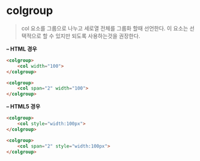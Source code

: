 # colgroup
> col 요소를 그룹으로 나누고 세로열 전체를 그룹화 할때 선언한다. 이 요소는 선택적으로 할 수 있지만 되도록 사용하는것을 권장한다.

**– HTML 경우**
``` html
<colgroup>
    <col width="100">
</colgroup>

<colgroup>
    <col span="2" width="100">
</colgroup>
```
**– HTML5 경우**
``` html
<colgroup>
    <col style="width:100px">
</colgroup>

<colgroup>
    <col span="2" style="width:100px">
</colgroup>
```